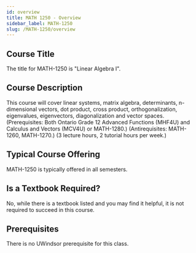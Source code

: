```yaml
---
id: overview
title: MATH 1250 - Overview
sidebar_label: MATH-1250
slug: /MATH-1250/overview
---
```


## Course Title

The title for MATH-1250 is "Linear Algebra I".

## Course Description

This course will cover linear systems, matrix algebra, determinants, n-dimensional vectors, dot product, cross product, orthogonalization, eigenvalues, eigenvectors, diagonalization and vector spaces. (Prerequisites: Both Ontario Grade 12 Advanced Functions (MHF4U) and Calculus and Vectors (MCV4U) or MATH-1280.) (Antirequisites: MATH-1260, MATH-1270.) (3 lecture hours, 2 tutorial hours per week.)

## Typical Course Offering

MATH-1250 is typically offered in all semesters.

## Is a Textbook Required?

No, while there is a textbook listed and you may find it helpful, it is not required to succeed in this course.

## Prerequisites

There is no UWindsor prerequisite for this class.

